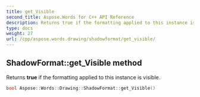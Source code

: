 ```yaml
---
title: get_Visible
second_title: Aspose.Words for C++ API Reference
description: Returns true if the formatting applied to this instance is visible.
type: docs
weight: 27
url: /cpp/aspose.words.drawing/shadowformat/get_visible/
---
```

## ShadowFormat::get_Visible method


Returns **true** if the formatting applied to this instance is visible.

```cpp
bool Aspose::Words::Drawing::ShadowFormat::get_Visible()
```

